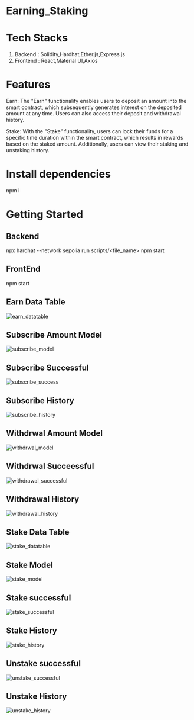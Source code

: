 # Earning_Staking

# Tech Stacks
1. Backend : Solidity,Hardhat,Ether.js,Express.js
2. Frontend : React,Material UI,Axios


# Features
Earn: The "Earn" functionality enables users to deposit an amount into the smart contract, which subsequently generates interest on the deposited amount at any time. Users can also access their deposit and withdrawal history.

Stake: With the "Stake" functionality, users can lock their funds for a specific time duration within the smart contract, which results in rewards based on the staked amount. Additionally, users can view their staking and unstaking history.

# Install dependencies
 npm i

# Getting Started
 ## Backend
   npx hardhat --network sepolia run scripts/<file_name>
   npm start
   
## FrontEnd
  npm start
 
## Earn Data Table
![earn_datatable](https://github.com/nmempiric/Earn_stake/assets/144980374/fddd53a4-fcd6-4318-9a76-bf2fa8f65371)

## Subscribe Amount Model
![subscribe_model](https://github.com/nmempiric/Earn_stake/assets/144980374/23855a12-8c65-4cbd-9451-2137625c38aa)

## Subscribe Successful
![subscribe_success](https://github.com/nmempiric/Earn_stake/assets/144980374/443470f0-f235-4873-9ecd-01ed686b6cc1)

## Subscribe History
![subscribe_history](https://github.com/nmempiric/Earn_stake/assets/144980374/b145a951-a69a-4df6-a652-9d93450d2bee)

## Withdrwal Amount Model
![withdrwal_model](https://github.com/nmempiric/Earn_stake/assets/144980374/8cc718f8-7eb9-44fc-8ef6-feabf7016a66)

## Withdrwal Succeessful
![withdrawal_successful](https://github.com/nmempiric/Earn_stake/assets/144980374/bcbc473b-175b-4366-acec-095e6ab4e693)

## Withdrawal History
![withdrawal_history](https://github.com/nmempiric/Earn_stake/assets/144980374/979ba0da-72a3-4ea6-8d1b-e5c05376ca1b)

## Stake Data Table
![stake_datatable](https://github.com/nmempiric/Earn_stake/assets/144980374/8e645f77-1e74-4049-b21e-12f94bdfe8c4)

## Stake Model
![stake_model](https://github.com/nmempiric/Earn_stake/assets/144980374/8949ccdc-ae27-4f64-b8d1-3a5142fb5185)

## Stake successful
![stake_successful](https://github.com/nmempiric/Earn_stake/assets/144980374/896e24dc-ee34-45d1-a7a6-c1c54e3fa7a2)

## Stake History
![stake_history](https://github.com/nmempiric/Earn_stake/assets/144980374/82b93c66-4c9a-4f09-818b-065fcf862245)

## Unstake successful
![unstake_successful](https://github.com/nmempiric/Earn_stake/assets/144980374/c875acac-9585-4d78-9685-dde6cd48b784)

## Unstake History
![unstake_history](https://github.com/nmempiric/Earn_stake/assets/144980374/9462903a-404b-4c0c-b3cb-5fbe1548e051)














